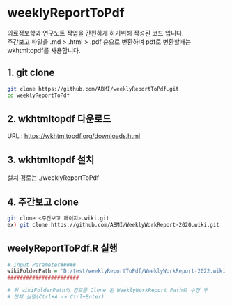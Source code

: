 # weeklyReportToPdf
의료정보학과 연구노트 작업을 간편하게 하기위해 작성된 코드 입니다.  
주간보고 파일을 .md > .html > .pdf 순으로 변환하며 pdf로 변환할때는 wkhtmltopdf를 사용합니다.

## 1. git clone
```bash
git clone https://github.com/ABMI/weeklyReportToPdf.git
cd weeklyReportToPdf
```

## 2. wkhtmltopdf 다운로드 
URL : https://wkhtmltopdf.org/downloads.html  

## 3. wkhtmltopdf 설치
설치 경로는 ./weeklyReportToPdf

## 4. 주간보고 clone
```bash
git clone <주간보고 페이지>.wiki.git
ex) git clone https://github.com/ABMI/WeeklyWorkReport-2020.wiki.git
```

## weelyReportToPdf.R 실행
```R
# Input Parameter#####
wikiFolderPath = 'D:/test/weeklyReportToPdf/WeeklyWorkReport-2022.wiki'
#######################

# 위 wikiFolderPath의 경로를 Clone 된 WeeklyWorkReport Path로 수정 후 
# 전체 실행(Ctrl+A -> Ctrl+Enter)
```